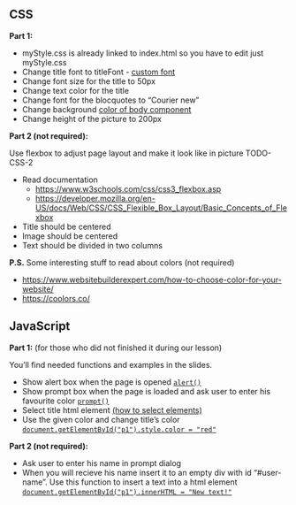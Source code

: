 ## CSS 

**Part 1:**
* myStyle.css is already linked to index.html so you have to edit just myStyle.css
* Change title font to titleFont - [custom font](https://www.w3schools.com/cssref/css3_pr_font-face_rule.asp)
* Change font size for the title to 50px
* Change text color for the title
* Change font for the blocquotes to “Courier new”
* Change background [color of body component](https://www.w3schools.com/cssref/pr_text_color.asp) 
* Change height of the picture to 200px

**Part 2 (not required):**

Use flexbox to adjust page layout and make it look like in picture TODO-CSS-2
* Read documentation
  * https://www.w3schools.com/css/css3_flexbox.asp
  * https://developer.mozilla.org/en-US/docs/Web/CSS/CSS_Flexible_Box_Layout/Basic_Concepts_of_Flexbox
* Title should be centered
* Image should be centered
* Text should be divided in two columns

**P.S.**
Some interesting stuff to read about colors (not required)
* https://www.websitebuilderexpert.com/how-to-choose-color-for-your-website/
* https://coolors.co/


## JavaScript

**Part 1:** (for those who did not finished it during our lesson)

You’ll find needed functions and examples in the slides.

* Show alert box when the page is opened [`alert()`](https://developer.mozilla.org/en-US/docs/Web/API/Window/alert)
* Show prompt box when the page is loaded and ask user to enter his favourite color [`prompt()`](https://developer.mozilla.org/en-US/docs/Web/API/Window/prompt)
* Select title html element [(how to select elements)](https://www.w3schools.com/js/js_htmldom_elements.asp)
* Use the given color and change title’s color [`document.getElementById("p1").style.color = "red"`](https://www.w3schools.com/js/js_htmldom_css.asp)

**Part 2 (not required):**

* Ask user to enter his name in prompt dialog
* When you will recieve his name insert it to an empty div with id “#user-name”. Use this function to insert a text into a html element [`document.getElementById("p1").innerHTML = "New text!"`](https://www.w3schools.com/js/js_htmldom_html.asp)
